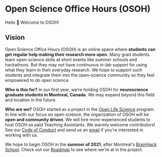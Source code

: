 # Open Science Office Hours (OSOH)

Hello 👋 Welcome to OSOH!

## Vision
Open Science Office Hours (OSOH) is an online space where **students can get regular help making their research more open**. Many grad students learn open-science skills at short events like summer schools and hackathons. But they may not have continuous in-lab support for using what they learn in their everyday research. We hope to support such students and integrate them into the open-science community so they feel empowered to do open science.

**Who is this for?**  In our first year, we're holding OSOH for **neuroscience graduate students in Montreal, Canada**. We may expand beyond this field and location in the future.

**Who are we?** OSOH started as a project in the [Open Life Science](https://openlifesci.org/) program. In line with our focus on open science, the organization of OSOH will be  **open and community driven**. We will hire more-experienced students to host OSOH as paid Teaching Assistants. We warmly welcome contributors! See our [Code of Conduct](https://github.com/koudyk/OSOH/blob/master/CODE_OF_CONDUCT.md) and send us an [email](kendra.oudyk@gmail.com) if you're interested in working with us. 

We hope to begin OSOH in the **summer of 2021**, after Montreal's  [BrainHack School](https://school.brainhackmtl.org/). Check out our [Roadmap](https://github.com/koudyk/OSOH/blob/master/ROADMAP.md) to see where we're at in the project. 
